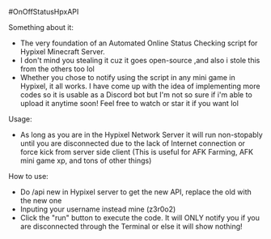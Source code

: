 #OnOffStatusHpxAPI

Something about it:
- The very foundation of an Automated Online Status Checking script for Hypixel Minecraft Server.
- I don't mind you stealing it cuz it goes open-source ,and also i stole this from the others too lol 
- Whether you chose to notify using the script in any mini game in Hypixel, it all works. I have come up with the idea of implementing more codes so it is usable as a Discord bot but I'm not so sure if i'm able to upload it anytime soon! Feel free to watch or star it if you want lol

Usage: 
- As long as you are in the Hypixel Network Server it will run non-stopably until you are disconnected due to the lack of Internet connection or force kick from server side client (This is useful for AFK Farming, AFK mini game xp, and tons of other things)

How to use:
- Do /api new in Hypixel server to get the new API, replace the old with the new one
- Inputing your username instead mine (z3r0o2)
- Click the "run" button to execute the code. It will ONLY notify you if you are disconnected through the Terminal or else it will show nothing!
